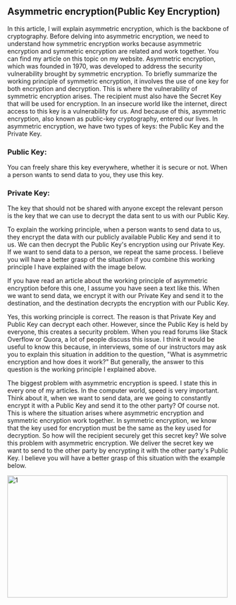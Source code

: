 ## Asymmetric encryption(Public Key Encryption)
In this article, I will explain asymmetric encryption, which is the backbone of cryptography. Before delving into asymmetric encryption, we need to understand how symmetric encryption works because asymmetric encryption and symmetric encryption are related and work together. You can find my article on this topic on my website. Asymmetric encryption, which was founded in 1970, was developed to address the security vulnerability brought by symmetric encryption. To briefly summarize the working principle of symmetric encryption, it involves the use of one key for both encryption and decryption. This is where the vulnerability of symmetric encryption arises. The recipient must also have the Secret Key that will be used for encryption. In an insecure world like the internet, direct access to this key is a vulnerability for us. And because of this, asymmetric encryption, also known as public-key cryptography, entered our lives. In asymmetric encryption, we have two types of keys: the Public Key and the Private Key.

### Public Key:
You can freely share this key everywhere, whether it is secure or not. When a person wants to send data to you, they use this key.
### Private Key: 
The key that should not be shared with anyone except the relevant person is the key that we can use to decrypt the data sent to us with our Public Key.

To explain the working principle, when a person wants to send data to us, they encrypt the data with our publicly available Public Key and send it to us. We can then decrypt the Public Key's encryption using our Private Key. If we want to send data to a person, we repeat the same process. I believe you will have a better grasp of the situation if you combine this working principle I have explained with the image below.

If you have read an article about the working principle of asymmetric encryption before this one, I assume you have seen a text like this.
When we want to send data, we encrypt it with our Private Key and send it to the destination, and the destination decrypts the encryption with our Public Key.

Yes, this working principle is correct. The reason is that Private Key and Public Key can decrypt each other. However, since the Public Key is held by everyone, this creates a security problem. When you read forums like Stack Overflow or Quora, a lot of people discuss this issue. I think it would be useful to know this because, in interviews, some of our instructors may ask you to explain this situation in addition to the question, "What is asymmetric encryption and how does it work?" But generally, the answer to this question is the working principle I explained above.

The biggest problem with asymmetric encryption is speed. I state this in every one of my articles. In the computer world, speed is very important. Think about it, when we want to send data, are we going to constantly encrypt it with a Public Key and send it to the other party? Of course not. This is where the situation arises where asymmetric encryption and symmetric encryption work together. In symmetric encryption, we know that the key used for encryption must be the same as the key used for decryption. So how will the recipient securely get this secret key? We solve this problem with asymmetric encryption. We deliver the secret key we want to send to the other party by encrypting it with the other party's Public Key. I believe you will have a better grasp of this situation with the example below.

<img width="500" height="277" alt="1" src="https://github.com/user-attachments/assets/e7d372d8-492e-429a-8565-757c27dfdaae" />


